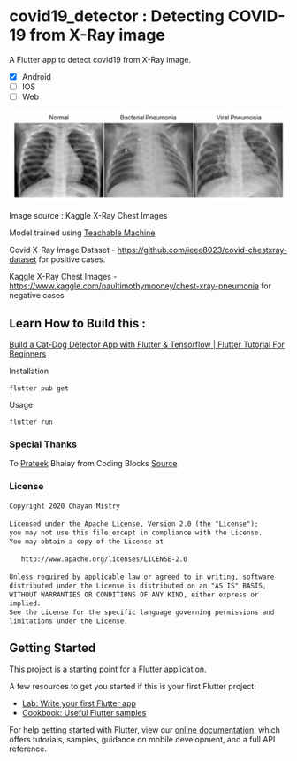 # covid19_detector : Detecting COVID-19 from X-Ray image

A  Flutter app to detect covid19 from X-Ray image.

- [x] Android
- [ ] IOS
- [ ] Web

![Illustrative Examples of Chest X-Rays in Patients with Pneumoniab](https://github.com/chayanforyou/Covid19Detector/blob/master/sample_images/pneumonia.png)

Image source : Kaggle X-Ray Chest Images

Model trained using [Teachable Machine](https://teachablemachine.withgoogle.com/)

Covid X-Ray Image Dataset - https://github.com/ieee8023/covid-chestxray-dataset for positive cases.

Kaggle X-Ray Chest Images - https://www.kaggle.com/paultimothymooney/chest-xray-pneumonia 
for negative cases

## Learn How to Build this : 

[Build a Cat-Dog Detector App with Flutter & Tensorflow | Flutter Tutorial For Beginners](https://youtu.be/-5kUv47xKy0)

Installation

```
flutter pub get
```
Usage 

```
flutter run
```

### Special Thanks 
To [Prateek](https://www.linkedin.com/in/prateek-narang-0108b39a/) Bhaiay from Coding Blocks [Source](https://www.youtube.com/watch?v=nHQDDAAzIsI)

### License

    Copyright 2020 Chayan Mistry

    Licensed under the Apache License, Version 2.0 (the "License");
    you may not use this file except in compliance with the License.
    You may obtain a copy of the License at

       http://www.apache.org/licenses/LICENSE-2.0

    Unless required by applicable law or agreed to in writing, software
    distributed under the License is distributed on an "AS IS" BASIS,
    WITHOUT WARRANTIES OR CONDITIONS OF ANY KIND, either express or implied.
    See the License for the specific language governing permissions and
    limitations under the License.


## Getting Started

This project is a starting point for a Flutter application.

A few resources to get you started if this is your first Flutter project:

- [Lab: Write your first Flutter app](https://flutter.dev/docs/get-started/codelab)
- [Cookbook: Useful Flutter samples](https://flutter.dev/docs/cookbook)

For help getting started with Flutter, view our
[online documentation](https://flutter.dev/docs), which offers tutorials,
samples, guidance on mobile development, and a full API reference.

